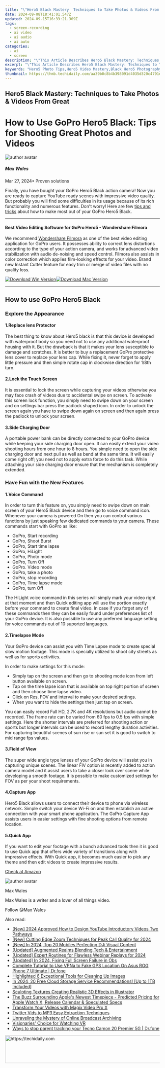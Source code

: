 ```yaml
---
title: "\"Hero5 Black Mastery  Techniques to Take Photos & Videos From Great\""
date: 2024-09-08T18:41:01.547Z
updated: 2024-09-15T16:33:21.309Z
tags: 
  - screen-recording
  - ai video
  - ai audio
  - ai auto
categories: 
  - ai
  - screen
description: "\"This Article Describes Hero5 Black Mastery: Techniques to Take Photos & Videos From Great\""
excerpt: "\"This Article Describes Hero5 Black Mastery: Techniques to Take Photos & Videos From Great\""
keywords: "Hero5 Photo Tips,Hero5 Video Mastery,Black Hero5 Photography,Capture with Hero5,Hero5 Techniques Videos,Enhancing Hero5 Images,Excellent Hero5 Shots"
thumbnail: https://thmb.techidaily.com/aa39b0c8b4b398091d4035d320c4791ea5b2efa57b569d8f39427b85787484d2.jpg
---
```


## Hero5 Black Mastery: Techniques to Take Photos & Videos From Great

# How to Use GoPro Hero5 Black: Tips for Shooting Great Photos and Videos

![author avatar](https://images.wondershare.com/filmora/article-images/max-wales-author.jpg)

##### Max Wales

 Mar 27, 2024• Proven solutions

Finally, you have bought your GoPro Hero5 Black action camera! Now you are ready to capture YouTube ready scenes with impressive video quality. But probably you will find some difficulties in its usage because of its rich functionality and numerous features. Don't worry! Here are few [tips and tricks](https://tools.techidaily.com/wondershare/filmora/download/) about how to make most out of your GoPro Hero5 Black.

---

#### Best Video Editing Software for GoPro Hero5 - Wondershare Filmora

We recommend [Wondershare Filmora](https://tools.techidaily.com/wondershare/filmora/download/) as one of the best video editing application for GoPro users. It possesses ability to correct lens distortions according to the type of your action camera, and works for advanced video stabilization with audio de-noising and speed control. Filmora also assists in color correction which applies film-looking effects for your video. Brand new Instant Cutter feature for easy trim or merge of video files with no quality loss.

[![Download Win Version](https://images.wondershare.com/filmora/guide/download-btn-win.jpg)](https://tools.techidaily.com/wondershare/filmora/download/)[![Download Mac Version](https://images.wondershare.com/filmora/guide/download-btn-mac.jpg)](https://tools.techidaily.com/wondershare/filmora/download/)

---

## How to use GoPro Hero5 Black

### Explore the Appearance

#### 1.Replace lens Protector

The best thing to know about Hero5 black is that this device is developed with waterproof body so you need not to use any additional waterproof housing with it. But the drawback is that it makes your lens susceptible to damage and scratches. It is better to buy a replacement GoPro protective lens cover to replace your lens cap. While fixing it, never forget to apply little pressure and then simple rotate cap in clockwise direction for 1/8th turn.

#### 2.Lock the Touch Screen

It is essential to lock the screen while capturing your videos otherwise you may face crash of videos due to accidental swipe on screen. To activate this screen lock function, you simply need to swipe down on your screen and on settings bar press the padlock shaped icon. In order to unlock the screen again you have to swipe down again on screen and then again press the padlock to unlock your screen.

#### 3.Side Charging Door

A portable power bank can be directly connected to your GoPro device while keeping your side charging door open. It can easily extend your video shooting hours from one hour to 8 hours. You simple need to open the side charging door and next pull as well as bend at the same time. It will easily come right off; you need not to apply extra force to do this task. While attaching your side charging door ensure that the mechanism is completely extended.

### Have Fun with the New Features

#### 1.Voice Command

In order to turn this feature on, you simply need to swipe down on main screen of your Hero5 Black device and then go to voice command icon. Whenever your camera is powered On then you can control various functions by just speaking few dedicated commands to your camera. These commands start with GoPro as like:

* GoPro, Start recording
* GoPro, Shoot Burst
* GoPro, Start time lapse
* GoPro, HiLight
* GoPro, Photo mode
* GoPro, Turn Off
* GoPro. Video mode
* GoPro, take a photo
* GoPro, stop recording
* GoPro, Time lapse mode
* GoPro, turn Off

The HiLight voice command in this series will simply mark your video right at that moment and then Quick editing app will use the portion exactly before your command to create final video. In case if you forget any of these commands then they can be easily found under preferences list of your GoPro device. It is also possible to use any preferred language setting for voice commands out of 10 suported languages.

#### 2.Timelapse Mode

Your GoPro device can assist you with Time Lapse mode to create special slow motion footage. This mode is specially utilized to shoot city streets as well as for sports activities.

In order to make settings for this mode:

* Simply tap on the screen and then go to shooting mode icon from left button available on screen.
* Tap on the time lapse icon that is available on top right portion of screen and then choose time lapse video.
* Click on Res, FOV and interval to make your desired settings.
* When you want to hide the settings then just tap on screen.

You can easily record Full HD, 2.7K and 4K resolutions but audio cannot be recorded. The frame rate can be varied from 60 fps to 0.5 fps with simple settings. Here the shorter intervals are preferred for shooting action or sports but longer intervals can be used to record lengthy duration activities. For capturing beautiful scenes of sun rise or sun set it is good to switch to mid range fps values.

#### 3.Field of View

The super wide angle type lenses of your GoPro device will assist you in capturing unique scenes. The linear FIV option is recently added to action camera model and it assist users to take a closer look over scene while developing a smooth footage. It is possible to make customized settings for FOV as per your shoot requirements.

#### 4.Capture App

Hero5 Black allows users to connect their device to phone via wireless network. Simple switch your device Wi-Fi on and then establish an active connection with your smart phone application. The GoPro Capture App assists users in easier settings with fine shooting options from remote location.

#### 5.Quick App

If you want to edit your footage with a bunch advanced tools then it is good to use Quick app that offers wide variety of transitions along with impressive effects. With Quick app, it becomes much easier to pick any theme and then edit videos to create impressive results.

[Check at Amazon](https://www.amazon.com/gp/product/B01M14ATO0/ref=as%5Fli%5Ftl?ie=UTF8&tag=vs-flora-20&camp=1789&creative=9325&linkCode=as2&creativeASIN=B01M14ATO0&linkId=5ce54ea937ecffa6b1b8056b6922abaa)

![author avatar](https://images.wondershare.com/filmora/article-images/max-wales-author.jpg)

Max Wales

Max Wales is a writer and a lover of all things video.

Follow @Max Wales

<ins class="adsbygoogle"
      style="display:block"
      data-ad-client="ca-pub-7571918770474297"
      data-ad-slot="8358498916"
      data-ad-format="auto"
      data-full-width-responsive="true"></ins>

<span class="atpl-alsoreadstyle">Also read:</span>
<div><ul>
<li><a href="https://youtube-sure.techidaily.com/024-approved-how-to-design-youtube-introductory-videos-two-pathways/"><u>[New] 2024 Approved How to Design YouTube Introductory Videos Two Pathways</u></a></li>
<li><a href="https://visual-screen-recording.techidaily.com/new-cutting-edge-zoom-techniques-for-peak-call-quality-for-2024/"><u>[New] Cutting Edge Zoom Techniques for Peak Call Quality for 2024</u></a></li>
<li><a href="https://fox-info.techidaily.com/new-in-2024-top-20-mobiles-perfecting-dji-visual-content/"><u>[New] In 2024, Top 20 Mobiles Perfecting DJi Visual Content</u></a></li>
<li><a href="https://extra-resources.techidaily.com/updated-augmented-realms-blending-tech-and-entertainment/"><u>[Updated] Augmented Realms Blending Tech & Entertainment</u></a></li>
<li><a href="https://screen-sharing-recording.techidaily.com/updated-expert-routines-for-flawless-webinar-replays-for-2024/"><u>[Updated] Expert Routines for Flawless Webinar Replays for 2024</u></a></li>
<li><a href="https://screen-recording.techidaily.com/updated-in-2024-fixing-full-screen-failure-in-obs/"><u>[Updated] In 2024, Fixing Full Screen Failure in Obs</u></a></li>
<li><a href="https://fake-location.techidaily.com/complete-tutorial-to-use-vpna-to-fake-gps-location-on-asus-rog-phone-7-ultimate-drfone-by-drfone-virtual-android/"><u>Complete Tutorial to Use VPNa to Fake GPS Location On Asus ROG Phone 7 Ultimate | Dr.fone</u></a></li>
<li><a href="https://extra-resources.techidaily.com/highlighted-6-exceptional-tools-for-cleaning-up-images/"><u>Highlighted 6 Exceptional Tools for Cleaning Up Images</u></a></li>
<li><a href="https://fox-blue.techidaily.com/in-2024-20-free-cloud-storage-service-recommendations-up-to-1tb-included/"><u>In 2024, 20 Free Cloud Storage Service Recommendations! [Up to 1TB Included]</u></a></li>
<li><a href="https://extra-resources.techidaily.com/sculpting-textures-creating-realistic-3d-effects-in-illustrator/"><u>Sculpting Textures Creating Realistic 3D Effects in Illustrator</u></a></li>
<li><a href="https://techno-recovery.techidaily.com/the-buzz-surrounding-apples-newest-timepiece-predicted-pricing-for-apple-watch-x-release-calendar-and-speculated-specs/"><u>The Buzz Surrounding Apple's Newest Timepiece - Predicted Pricing for Apple Watch X, Release Calendar & Speculated Specs</u></a></li>
<li><a href="https://extra-resources.techidaily.com/transform-your-videos-with-magix-video-pro-x/"><u>Transform Your Videos with Magix Video Pro X</u></a></li>
<li><a href="https://extra-resources.techidaily.com/twitter-vids-to-mp3-easy-extraction-techniques/"><u>Twitter Vids to MP3 Easy Extraction Techniques</u></a></li>
<li><a href="https://extra-resources.techidaily.com/unraveling-the-mystery-of-online-broadcast-archiving/"><u>Unraveling the Mystery of Online Broadcast Archiving</u></a></li>
<li><a href="https://extra-resources.techidaily.com/visionaries-choice-for-watching-vr/"><u>Visionaries' Choice for Watching VR</u></a></li>
<li><a href="https://android-location-track.techidaily.com/ways-to-stop-parent-tracking-your-tecno-camon-20-premier-5g-drfone-by-drfone-virtual-android/"><u>Ways to stop parent tracking your Tecno Camon 20 Premier 5G | Dr.fone</u></a></li>
</ul></div>

<!-- affiliate ads begin -->
<a href="https://smilemakers.pxf.io/c/5597632/2123901/26106" target="_top" id="2123901">
  <img src="//a.impactradius-go.com/display-ad/26106-2123901" border="0" alt="https://techidaily.com" width="728" height="90"/>
</a>
<img height="0" width="0" src="https://smilemakers.pxf.io/i/5597632/2123901/26106" style="position:absolute;visibility:hidden;" border="0" />
<!-- affiliate ads end -->

